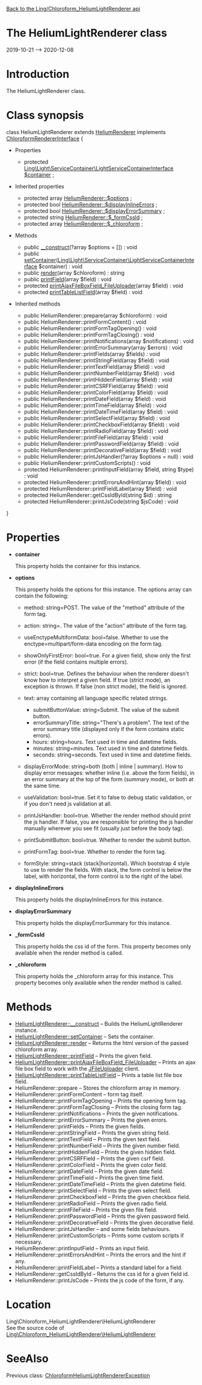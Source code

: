 [Back to the Ling/Chloroform_HeliumLightRenderer api](https://github.com/lingtalfi/Chloroform_HeliumLightRenderer/blob/master/doc/api/Ling/Chloroform_HeliumLightRenderer.md)



The HeliumLightRenderer class
================
2019-10-21 --> 2020-12-08






Introduction
============

The HeliumLightRenderer class.



Class synopsis
==============


class <span class="pl-k">HeliumLightRenderer</span> extends [HeliumRenderer](https://github.com/lingtalfi/Chloroform_HeliumRenderer/blob/master/doc/api/Ling/Chloroform_HeliumRenderer/HeliumRenderer.md) implements [ChloroformRendererInterface](https://github.com/lingtalfi/Chloroform/blob/master/doc/api/Ling/Chloroform/Renderer/ChloroformRendererInterface.md) {

- Properties
    - protected [Ling\Light\ServiceContainer\LightServiceContainerInterface](https://github.com/lingtalfi/Light/blob/master/doc/api/Ling/Light/ServiceContainer/LightServiceContainerInterface.md) [$container](#property-container) ;

- Inherited properties
    - protected array [HeliumRenderer::$options](#property-options) ;
    - protected bool [HeliumRenderer::$displayInlineErrors](#property-displayInlineErrors) ;
    - protected bool [HeliumRenderer::$displayErrorSummary](#property-displayErrorSummary) ;
    - protected string [HeliumRenderer::$_formCssId](#property-_formCssId) ;
    - protected array [HeliumRenderer::$_chloroform](#property-_chloroform) ;

- Methods
    - public [__construct](https://github.com/lingtalfi/Chloroform_HeliumLightRenderer/blob/master/doc/api/Ling/Chloroform_HeliumLightRenderer/HeliumLightRenderer/__construct.md)(?array $options = []) : void
    - public [setContainer](https://github.com/lingtalfi/Chloroform_HeliumLightRenderer/blob/master/doc/api/Ling/Chloroform_HeliumLightRenderer/HeliumLightRenderer/setContainer.md)([Ling\Light\ServiceContainer\LightServiceContainerInterface](https://github.com/lingtalfi/Light/blob/master/doc/api/Ling/Light/ServiceContainer/LightServiceContainerInterface.md) $container) : void
    - public [render](https://github.com/lingtalfi/Chloroform_HeliumLightRenderer/blob/master/doc/api/Ling/Chloroform_HeliumLightRenderer/HeliumLightRenderer/render.md)(array $chloroform) : string
    - public [printField](https://github.com/lingtalfi/Chloroform_HeliumLightRenderer/blob/master/doc/api/Ling/Chloroform_HeliumLightRenderer/HeliumLightRenderer/printField.md)(array $field) : void
    - protected [printAjaxFileBoxField_FileUploader](https://github.com/lingtalfi/Chloroform_HeliumLightRenderer/blob/master/doc/api/Ling/Chloroform_HeliumLightRenderer/HeliumLightRenderer/printAjaxFileBoxField_FileUploader.md)(array $field) : void
    - protected [printTableListField](https://github.com/lingtalfi/Chloroform_HeliumLightRenderer/blob/master/doc/api/Ling/Chloroform_HeliumLightRenderer/HeliumLightRenderer/printTableListField.md)(array $field) : void

- Inherited methods
    - public HeliumRenderer::prepare(array $chloroform) : void
    - public HeliumRenderer::printFormContent() : void
    - public HeliumRenderer::printFormTagOpening() : void
    - public HeliumRenderer::printFormTagClosing() : void
    - public HeliumRenderer::printNotifications(array $notifications) : void
    - public HeliumRenderer::printErrorSummary(array $errors) : void
    - public HeliumRenderer::printFields(array $fields) : void
    - public HeliumRenderer::printStringField(array $field) : void
    - public HeliumRenderer::printTextField(array $field) : void
    - public HeliumRenderer::printNumberField(array $field) : void
    - public HeliumRenderer::printHiddenField(array $field) : void
    - public HeliumRenderer::printCSRFField(array $field) : void
    - public HeliumRenderer::printColorField(array $field) : void
    - public HeliumRenderer::printDateField(array $field) : void
    - public HeliumRenderer::printTimeField(array $field) : void
    - public HeliumRenderer::printDateTimeField(array $field) : void
    - public HeliumRenderer::printSelectField(array $field) : void
    - public HeliumRenderer::printCheckboxField(array $field) : void
    - public HeliumRenderer::printRadioField(array $field) : void
    - public HeliumRenderer::printFileField(array $field) : void
    - public HeliumRenderer::printPasswordField(array $field) : void
    - public HeliumRenderer::printDecorativeField(array $field) : void
    - public HeliumRenderer::printJsHandler(?array $options = null) : void
    - public HeliumRenderer::printCustomScripts() : void
    - protected HeliumRenderer::printInputField(array $field, string $type) : void
    - protected HeliumRenderer::printErrorsAndHint(array $field) : void
    - protected HeliumRenderer::printFieldLabel(array $field) : void
    - protected HeliumRenderer::getCssIdById(string $id) : string
    - protected HeliumRenderer::printJsCode(string $jsCode) : void

}




Properties
=============

- <span id="property-container"><b>container</b></span>

    This property holds the container for this instance.
    
    

- <span id="property-options"><b>options</b></span>

    This property holds the options for this instance.
    The options array can contain the following:
    
    - method: string=POST. The value of the "method" attribute of the form tag.
    - action: string=<empty string>. The value of the "action" attribute of the form tag.
    - useEnctypeMultiformData: bool=false. Whether to use the enctype=multipart/form-data encoding on the form tag.
    - showOnlyFirstError: bool=true. For a given field, show only the first error (if the field contains multiple errors).
    - strict: bool=true. Defines the behaviour when the renderer doesn't know how to interpret a given field.
                 If true (strict mode), an exception is thrown.
                 If false (non strict mode), the field is ignored.
    - text: array containing all language specific related strings.
         - submitButtonValue: string=Submit. The value of the submit button.
         - errorSummaryTitle: string="There's a problem". The text of the error summary title (displayed only if the form contains static errors).
         - hours: string=hours. Text used in time and datetime fields.
         - minutes: string=minutes. Text used in time and datetime fields.
         - seconds: string=seconds. Text used in time and datetime fields.
    
    - displayErrorMode: string=both (both | inline | summary). How to display error messages: whether inline (i.e. above the form fields),
             in an error summary at the top of the form (summary mode), or both at the same time.
    - useValidation: bool=true. Set it to false to debug static validation, or if you don't need js validation at all.
    - printJsHandler: bool=true. Whether the render method should print the js handler. If false, you are responsible for printing the js handler manually wherever you see fit (usually just before the body tag).
    - printSubmitButton: bool=true. Whether to render the submit button.
    - printFormTag: bool=true. Whether to render the form tag.
    - formStyle: string=stack (stack|horizontal). Which bootstrap 4 style to use to render the fields.
                     With stack, the form control is below the label,
                     with horizontal, the form control is to the right of the label.
    
    

- <span id="property-displayInlineErrors"><b>displayInlineErrors</b></span>

    This property holds the displayInlineErrors for this instance.
    
    

- <span id="property-displayErrorSummary"><b>displayErrorSummary</b></span>

    This property holds the displayErrorSummary for this instance.
    
    

- <span id="property-_formCssId"><b>_formCssId</b></span>

    This property holds the css id of the form.
    This property becomes only available when the render method is called.
    
    

- <span id="property-_chloroform"><b>_chloroform</b></span>

    This property holds the _chloroform array for this instance.
    This property becomes only available when the render method is called.
    
    



Methods
==============

- [HeliumLightRenderer::__construct](https://github.com/lingtalfi/Chloroform_HeliumLightRenderer/blob/master/doc/api/Ling/Chloroform_HeliumLightRenderer/HeliumLightRenderer/__construct.md) &ndash; Builds the HeliumLightRenderer instance.
- [HeliumLightRenderer::setContainer](https://github.com/lingtalfi/Chloroform_HeliumLightRenderer/blob/master/doc/api/Ling/Chloroform_HeliumLightRenderer/HeliumLightRenderer/setContainer.md) &ndash; Sets the container.
- [HeliumLightRenderer::render](https://github.com/lingtalfi/Chloroform_HeliumLightRenderer/blob/master/doc/api/Ling/Chloroform_HeliumLightRenderer/HeliumLightRenderer/render.md) &ndash; Returns the html version of the passed chloroform array.
- [HeliumLightRenderer::printField](https://github.com/lingtalfi/Chloroform_HeliumLightRenderer/blob/master/doc/api/Ling/Chloroform_HeliumLightRenderer/HeliumLightRenderer/printField.md) &ndash; Prints the given field.
- [HeliumLightRenderer::printAjaxFileBoxField_FileUploader](https://github.com/lingtalfi/Chloroform_HeliumLightRenderer/blob/master/doc/api/Ling/Chloroform_HeliumLightRenderer/HeliumLightRenderer/printAjaxFileBoxField_FileUploader.md) &ndash; Prints an ajax file box field to work with the [JFileUploader](https://github.com/lingtalfi/jFileUploader) client.
- [HeliumLightRenderer::printTableListField](https://github.com/lingtalfi/Chloroform_HeliumLightRenderer/blob/master/doc/api/Ling/Chloroform_HeliumLightRenderer/HeliumLightRenderer/printTableListField.md) &ndash; Prints a table list file box field.
- HeliumRenderer::prepare &ndash; Stores the chloroform array in memory.
- HeliumRenderer::printFormContent &ndash; form tag itself.
- HeliumRenderer::printFormTagOpening &ndash; Prints the opening form tag.
- HeliumRenderer::printFormTagClosing &ndash; Prints the closing form tag.
- HeliumRenderer::printNotifications &ndash; Prints the given notifications.
- HeliumRenderer::printErrorSummary &ndash; Prints the given errors.
- HeliumRenderer::printFields &ndash; Prints the given fields.
- HeliumRenderer::printStringField &ndash; Prints the given string field.
- HeliumRenderer::printTextField &ndash; Prints the given text field.
- HeliumRenderer::printNumberField &ndash; Prints the given number field.
- HeliumRenderer::printHiddenField &ndash; Prints the given hidden field.
- HeliumRenderer::printCSRFField &ndash; Prints the given csrf field.
- HeliumRenderer::printColorField &ndash; Prints the given color field.
- HeliumRenderer::printDateField &ndash; Prints the given date field.
- HeliumRenderer::printTimeField &ndash; Prints the given time field.
- HeliumRenderer::printDateTimeField &ndash; Prints the given datetime field.
- HeliumRenderer::printSelectField &ndash; Prints the given select field.
- HeliumRenderer::printCheckboxField &ndash; Prints the given checkbox field.
- HeliumRenderer::printRadioField &ndash; Prints the given radio field.
- HeliumRenderer::printFileField &ndash; Prints the given file field.
- HeliumRenderer::printPasswordField &ndash; Prints the given password field.
- HeliumRenderer::printDecorativeField &ndash; Prints the given decorative field.
- HeliumRenderer::printJsHandler &ndash; and some fields behaviours.
- HeliumRenderer::printCustomScripts &ndash; Prints some custom scripts if necessary.
- HeliumRenderer::printInputField &ndash; Prints an input field.
- HeliumRenderer::printErrorsAndHint &ndash; Prints the errors and the hint if any.
- HeliumRenderer::printFieldLabel &ndash; Prints a standard label for a field.
- HeliumRenderer::getCssIdById &ndash; Returns the css id for a given field id.
- HeliumRenderer::printJsCode &ndash; Prints the js code of the form, if any.





Location
=============
Ling\Chloroform_HeliumLightRenderer\HeliumLightRenderer<br>
See the source code of [Ling\Chloroform_HeliumLightRenderer\HeliumLightRenderer](https://github.com/lingtalfi/Chloroform_HeliumLightRenderer/blob/master/HeliumLightRenderer.php)



SeeAlso
==============
Previous class: [ChloroformHeliumLightRendererException](https://github.com/lingtalfi/Chloroform_HeliumLightRenderer/blob/master/doc/api/Ling/Chloroform_HeliumLightRenderer/Exception/ChloroformHeliumLightRendererException.md)<br>
